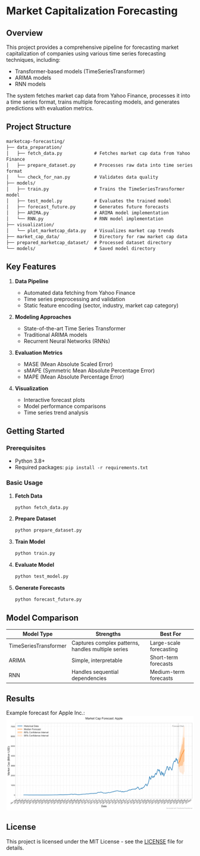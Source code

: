 # Market Capitalization Forecasting

## Overview

This project provides a comprehensive pipeline for forecasting market capitalization of companies using various time series forecasting techniques, including:

- Transformer-based models (TimeSeriesTransformer)
- ARIMA models
- RNN models

The system fetches market cap data from Yahoo Finance, processes it into a time series format, trains multiple forecasting models, and generates predictions with evaluation metrics.

## Project Structure

```
marketcap-forecasting/
├── data_preparation/
│   ├── fetch_data.py            # Fetches market cap data from Yahoo Finance
│   ├── prepare_dataset.py       # Processes raw data into time series format
│   └── check_for_nan.py         # Validates data quality
├── models/
│   ├── train.py                 # Trains the TimeSeriesTransformer model
│   ├── test_model.py            # Evaluates the trained model
│   ├── forecast_future.py       # Generates future forecasts
│   ├── ARIMA.py                 # ARIMA model implementation
│   └── RNN.py                   # RNN model implementation
├── visualization/
│   └── plot_marketcap_data.py   # Visualizes market cap trends
├── market_cap_data/             # Directory for raw market cap data
├── prepared_marketcap_dataset/  # Processed dataset directory
└── models/                      # Saved model directory
```

## Key Features

1. **Data Pipeline**

   - Automated data fetching from Yahoo Finance
   - Time series preprocessing and validation
   - Static feature encoding (sector, industry, market cap category)

2. **Modeling Approaches**

   - State-of-the-art Time Series Transformer
   - Traditional ARIMA models
   - Recurrent Neural Networks (RNNs)

3. **Evaluation Metrics**

   - MASE (Mean Absolute Scaled Error)
   - sMAPE (Symmetric Mean Absolute Percentage Error)
   - MAPE (Mean Absolute Percentage Error)

4. **Visualization**
   - Interactive forecast plots
   - Model performance comparisons
   - Time series trend analysis

## Getting Started

### Prerequisites

- Python 3.8+
- Required packages: `pip install -r requirements.txt`

### Basic Usage

1. **Fetch Data**

   ```bash
   python fetch_data.py
   ```

2. **Prepare Dataset**

   ```bash
   python prepare_dataset.py
   ```

3. **Train Model**

   ```bash
   python train.py
   ```

4. **Evaluate Model**

   ```bash
   python test_model.py
   ```

5. **Generate Forecasts**
   ```bash
   python forecast_future.py
   ```

## Model Comparison

| Model Type            | Strengths                                          | Best For                |
| --------------------- | -------------------------------------------------- | ----------------------- |
| TimeSeriesTransformer | Captures complex patterns, handles multiple series | Large-scale forecasting |
| ARIMA                 | Simple, interpretable                              | Short-term forecasts    |
| RNN                   | Handles sequential dependencies                    | Medium-term forecasts   |

## Results

Example forecast for Apple Inc.:
![Apple Forecast Example](forecasts/transformers_forecasts/Apple_forecast.png)

## License

This project is licensed under the MIT License - see the [LICENSE](LICENSE) file for details.
